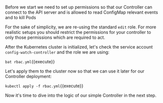 Before we start we need to set up permissions so that our Controller can connect to the API server and is allowed to read ConfigMap relevant events and to kill Pods

For the sake of simplicity, we are re-using the standard `edit` role. For more realistic setups you should restrict the permissions for your controller to only those permissions which are required to act.

After the Kubernetes cluster is initialized, let's check the service account `config-watch-controller` and the role we are using:

`bat rbac.yml`{{execute}}

Let's apply them to the cluster now so that we can use it later for our Controller deployment:

`kubectl apply -f rbac.yml`{{execute}}

Now it's time to dive into the logic of our simple Controller in the next step.
